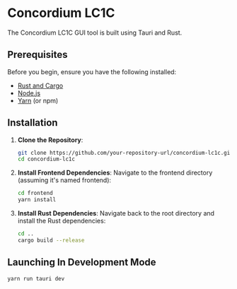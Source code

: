 # Concordium LC1C

The Concordium LC1C GUI tool is built using Tauri and Rust.

## Prerequisites

Before you begin, ensure you have the following installed:

- [Rust and Cargo](https://rustup.rs/)
- [Node.js](https://nodejs.org/)
- [Yarn](https://yarnpkg.com/) (or npm)

## Installation

1. **Clone the Repository**:

   ```bash
   git clone https://github.com/your-repository-url/concordium-lc1c.git
   cd concordium-lc1c
   ```

2. **Install Frontend Dependencies**:
Navigate to the frontend directory (assuming it's named frontend):
    ```bash
    cd frontend
    yarn install
    ````

3. **Install Rust Dependencies**:
Navigate back to the root directory and install the Rust dependencies:
    ```bash
    cd ..
    cargo build --release
    ```

## Launching In Development Mode
```bash
yarn run tauri dev
```
